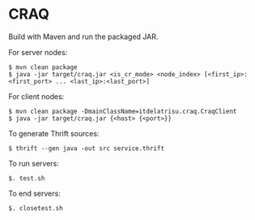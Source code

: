 # CRAQ

Build with Maven and run the packaged JAR.

For server nodes:
```
$ mvn clean package
$ java -jar target/craq.jar <is_cr_mode> <node_index> [<first_ip>:<first_port> ... <last_ip>:<last_port>]
```

For client nodes:
```
$ mvn clean package -DmainClassName=itdelatrisu.craq.CraqClient
$ java -jar target/craq.jar {<host> {<port>}}
```

To generate Thrift sources:
```
$ thrift --gen java -out src service.thrift
```

To run servers:
```
$. test.sh
```
To end servers:
```
$. closetest.sh
```
